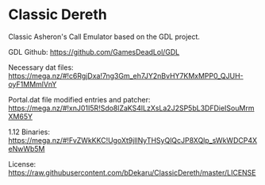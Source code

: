 # Classic Dereth
Classic Asheron's Call Emulator based on the GDL project.

GDL Github: https://github.com/GamesDeadLol/GDL

Necessary dat files: https://mega.nz/#!c6RgjDxa!7ng3Gm_eh7JY2nBvHY7KMxMPP0_QJUH-oyF1MMmlVnY

Portal.dat file modified entries and patcher: https://mega.nz/#!xnJ01I5R!Sdo8lZaKS4lLzXsLa2J2SP5bL3DFDieISouMrmXM65Y

1.12 Binaries: https://mega.nz/#!FvZWkKKC!UgoXt9jllNyTHSyQlQcJP8XQlp_sWkWDCP4XeNwWb5M

License: https://raw.githubusercontent.com/bDekaru/ClassicDereth/master/LICENSE